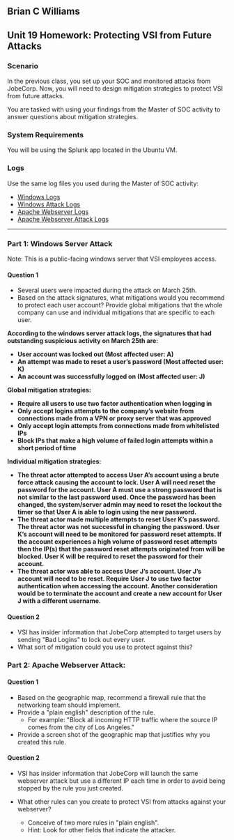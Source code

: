 ## Brian C Williams

## Unit 19 Homework: Protecting VSI from Future Attacks

### Scenario

In the previous class,  you set up your SOC and monitored attacks from JobeCorp. Now, you will need to design mitigation strategies to protect VSI from future attacks. 

You are tasked with using your findings from the Master of SOC activity to answer questions about mitigation strategies.

### System Requirements 

You will be using the Splunk app located in the Ubuntu VM.

### Logs

Use the same log files you used during the Master of SOC activity:

- [Windows Logs](resources/windows_server_logs.csv)
- [Windows Attack Logs](resources/windows_server_attack_logs.csv)
- [Apache Webserver Logs](resources/apache_logs.txt	)
- [Apache Webserver Attack Logs](resources/apache_attack_logs.txt	)

---

### Part 1: Windows Server Attack

Note: This is a public-facing windows server that VSI employees access.
 
#### Question 1
- Several users were impacted during the attack on March 25th.
- Based on the attack signatures, what mitigations would you recommend to protect each user account? Provide global mitigations that the whole company can use and individual mitigations that are specific to each user.
   
 **According to the windows server attack logs, the signatures that had outstanding suspicious activity on March 25th are:**
 
 * **User account was locked out (Most affected user: A)**
 * **An attempt was made to reset a user’s password (Most affected user: K)**
 * **An account was successfully logged on (Most affected user: J)**
 
 **Global mitigation strategies:**
 
 * **Require all users to use two factor authentication when logging in** 
 * **Only accept logins attempts to the company’s website from connections made from a VPN or proxy server that was approved**
 * **Only accept login attempts from connections made from whitelisted IPs**
 * **Block IPs that make a high volume of failed login attempts within a short period of time**

 **Individual mitigation strategies:**
 
 * **The threat actor attempted to access User A’s account using a brute force attack causing the account to lock. User A will need reset the password for the account. User A must use a strong password that is not similar to the last password used. Once the password has been changed, the system/server admin may need to reset the lockout the timer so that User A is able to login using the new password.**
 * **The threat actor made multiple attempts to reset User K’s password. The threat actor was not successful in changing the password. User K’s account will need to be monitored for password reset attempts. If the account experiences a high volume of password reset attempts then the IP(s) that the password reset attempts originated from will be blocked. User K will be required to reset the password for their account.**
 * **The threat actor was able to access User J’s account. User J’s account will need to be reset. Require User J to use two factor authentication when accessing the account. Another consideration would be to terminate the account and create a new account for User J with a different username.**

#### Question 2
- VSI has insider information that JobeCorp attempted to target users by sending "Bad Logins" to lock out every user.
- What sort of mitigation could you use to protect against this?
  

### Part 2: Apache Webserver Attack:

#### Question 1
- Based on the geographic map, recommend a firewall rule that the networking team should implement.
- Provide a "plain english" description of the rule.
  - For example: "Block all incoming HTTP traffic where the source IP comes from the city of Los Angeles."
- Provide a screen shot of the geographic map that justifies why you created this rule. 
  
#### Question 2

- VSI has insider information that JobeCorp will launch the same webserver attack but use a different IP each time in order to avoid being stopped by the rule you just created.

- What other rules can you create to protect VSI from attacks against your webserver?
  - Conceive of two more rules in "plain english". 
  - Hint: Look for other fields that indicate the attacker.
  
 
